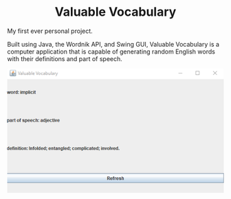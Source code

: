 <h1 align="center">Valuable Vocabulary</h1>
<p>My first ever personal project.</p>
<p>Built using Java, the Wordnik API, and Swing GUI, Valuable Vocabulary is a computer application that is capable of generating random English words with their definitions and part of speech.</p>

![alt text](https://github.com/alfredzhuang/valuable-vocabulary/blob/master/images/valuablevocabulary.jpg?raw=true)
